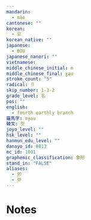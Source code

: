 ```yaml
---
mandarin:
  - mǎo
cantonese: ""
korean:
  - 묘
korean_native: ""
japanese:
  - BOU
japanese_nanori: ""
vietnamese:
middle_chinese_initial: m
middle_chinese_final: ɣau
stroke_count: "5"
radical: 卩
skip_number: 1-3-2
grade_level: 名
pos: ""
english:
  - fourth earthly branch
羅馬字: myau
韓文: 먓
joyo_level: ""
hsk_level: ""
hanmun_edu_level: ""
danayo_id: 8013
mc_id: 1001
graphemic_classification: 象形
stand_in: "FALSE"
aliases:
  - 夘
  - 戼
---
```


# Notes
